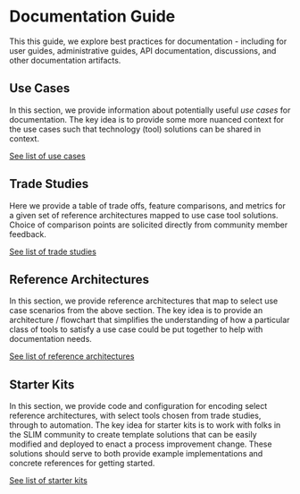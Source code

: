 # Documentation Guide

This this guide, we explore best practices for documentation - including for user guides, administrative guides, API documentation, discussions, and other documentation artifacts. 

## Use Cases

In this section, we provide information about potentially useful *use cases* for documentation. The key idea is to provide some more nuanced context for the use cases such that technology (tool) solutions can be shared in context. 

[See list of use cases](use-cases/README.md)

## Trade Studies

Here we provide a table of trade offs, feature comparisons, and metrics for a given set of reference architectures mapped to use case tool solutions. Choice of comparison points are solicited directly from community member feedback.

[See list of trade studies](trade-studies/README.md)

## Reference Architectures

In this section, we provide reference architectures that map to select use case scenarios from the above section. The key idea is to provide an architecture / flowchart that simplifies the understanding of how a particular class of tools to satisfy a use case could be put together to help with documentation needs. 

[See list of reference architectures](reference-architectures/README.md)

## Starter Kits

In this section, we provide code and configuration for encoding select reference architectures, with select tools chosen from trade studies, through to automation. The key idea for starter kits is to work with folks in the SLIM community to create template solutions that can be easily modified and deployed to enact a process improvement change. These solutions should serve to both provide example implementations and concrete references for getting started.

[See list of starter kits](starter-kits/README.md)